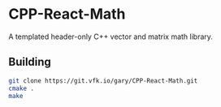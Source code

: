 # CPP-React-Math
A templated header-only C++ vector and matrix math library.

## Building
```bash
git clone https://git.vfk.io/gary/CPP-React-Math.git
cmake .
make
```